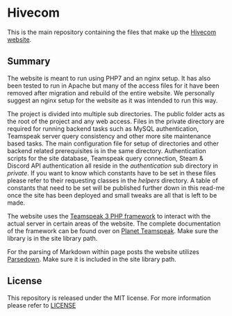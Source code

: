 
# Hivecom #

This is the main repository containing the files that make up the [Hivecom website](http://hivecom.net).

## Summary ##

The website is meant to run using PHP7 and an nginx setup. It has also been tested to run in Apache but many of the access files for it have been removed after migration and rebuild of the entire website. We personally suggest an nginx setup for the website as it was intended to run this way.

The project is divided into multiple sub directories. The public folder acts as the root of the project and any web access. Files in the private directory are required for running backend tasks such as MySQL authentication, Teamspeak server query consistency and other more site maintenance based tasks. The main configuration file for setup of directories and other backend related prerequisites is in the same directory. Authentication scripts for the site database, Teamspeak query connection, Steam & Discord API authentication all reside in the *authentication* sub directory in *private*. If you want to know which constants have to be set in these files please refer to their requesting classes in the *helpers* directory. A table of constants that need to be set will be published further down in this read-me once the site has been deployed and small tweaks are all that is left to be made.

The website uses the [Teamspeak 3 PHP framework](http://addons.teamspeak.com/directory/addon/integration/TeamSpeak-3-PHP-Framework.html) to interact with the actual server in certain areas of the website. The complete documentation of the framework can be found over on [Planet Teamspeak](http://docs.planetteamspeak.com/ts3/php/framework/). Make sure the library is in the site library path.

For the parsing of Markdown within page posts the website utilizes [Parsedown](https://github.com/erusev/parsedown). Make sure it is included in the site library path.

## License ##

This repository is released under the MIT license. For more information please refer to [LICENSE](https://github.com/catlinman/hivecom.net/blob/master/LICENSE)
